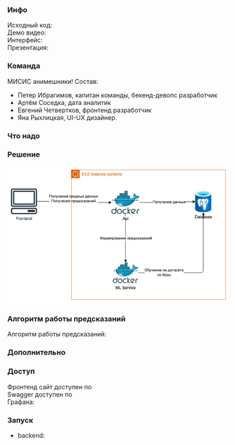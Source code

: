 ### Инфо
Исходный код:  <br>
Демо видео:  <br>
Интерфейс:  <br>
Презентация:  <br>

### Команда
МИСИС анимешники!
Состав:
- Петер Ибрагимов, капитан команды, бекенд-девопс разработчик
- Артём Соседка, дата аналитик
- Евгений Четвертков, фронтенд разработчик
- Яна Рыхлицкая, UI-UX дизайнер.

### Что надо


### Решение
![arch.png](./arch.png)


### Алгоритм работы предсказаний
Алгоритм работы предсказаний:<br>



### Дополнительно

### Доступ
Фронтенд сайт доступен по  <br>
Swagger доступен по  <br>
Графана:  <br>

### Запуск
- backend:


